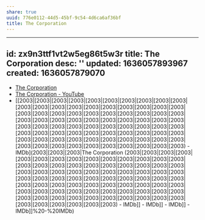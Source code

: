 ```yaml
---
share: true
uuid: 776e0112-44d5-45bf-9c54-4d6ca6af36bf
title: The Corporation
---
```

---
id: zx9n3ttf1vt2w5eg86t5w3r
title: The Corporation
desc: ''
updated: 1636057893967
created: 1636057879070
---

* [The Corporation](https://thecorporation.com/)
* [The Corporation - YouTube](https://www.youtube.com/watch?v=Y888wVY5hzw)
* [[2003|[2003|[2003|[2003|[2003|[2003|[2003|[2003|[2003|[2003|[2003|[2003|[2003|[2003|[2003|[2003|[2003|[2003|[2003|[2003|[2003|[2003|[2003|[2003|[2003|[2003|[2003|[2003|[2003|[2003|[2003|[2003|[2003|[2003|[2003|[2003|[2003|[2003|[2003|[2003|[2003|[2003|[2003|[2003|[2003|[2003|[2003|[2003|[2003|[2003|[2003|[2003|[2003|[2003|[2003|[2003|[2003|[2003|[2003|[2003|[2003|[2003|[2003|[2003|[2003|[2003|[2003|[2003|[2003|[2003|[2003|[2003|[2003|[2003|[2003|[2003|[2003|[2003|[2003|[2003) - IMDb](2003|[2003|[2003|The Corporation (2003|[2003|[2003|[2003|[2003|[2003|[2003|[2003|[2003|[2003|[2003|[2003|[2003|[2003|[2003|[2003|[2003|[2003|[2003|[2003|[2003|[2003|[2003|[2003|[2003|[2003|[2003|[2003|[2003|[2003|[2003|[2003|[2003|[2003|[2003|[2003|[2003|[2003|[2003|[2003|[2003|[2003|[2003|[2003|[2003|[2003|[2003|[2003|[2003|[2003|[2003|[2003|[2003|[2003|[2003|[2003|[2003|[2003|[2003|[2003|[2003|[2003|[2003|[2003|[2003|[2003|[2003|[2003|[2003|[2003|[2003|[2003|[2003|[2003|[2003|[2003|[2003|[2003|[2003|[2003) - IMDb]] - IMDb]] - IMDb]] - IMDb]]%20-%20IMDb)
